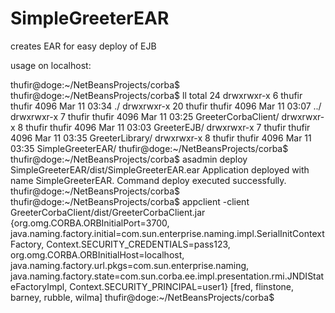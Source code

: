 # SimpleGreeterEAR
creates EAR for easy deploy of EJB



usage on localhost:


thufir@doge:~/NetBeansProjects/corba$ 
thufir@doge:~/NetBeansProjects/corba$ ll
total 24
drwxrwxr-x  6 thufir thufir 4096 Mar 11 03:34 ./
drwxrwxr-x 20 thufir thufir 4096 Mar 11 03:07 ../
drwxrwxr-x  7 thufir thufir 4096 Mar 11 03:25 GreeterCorbaClient/
drwxrwxr-x  8 thufir thufir 4096 Mar 11 03:03 GreeterEJB/
drwxrwxr-x  7 thufir thufir 4096 Mar 11 03:35 GreeterLibrary/
drwxrwxr-x  8 thufir thufir 4096 Mar 11 03:35 SimpleGreeterEAR/
thufir@doge:~/NetBeansProjects/corba$ 
thufir@doge:~/NetBeansProjects/corba$ asadmin deploy SimpleGreeterEAR/dist/SimpleGreeterEAR.ear 
Application deployed with name SimpleGreeterEAR.
Command deploy executed successfully.
thufir@doge:~/NetBeansProjects/corba$ 
thufir@doge:~/NetBeansProjects/corba$ appclient -client GreeterCorbaClient/dist/GreeterCorbaClient.jar 
{org.omg.CORBA.ORBInitialPort=3700, java.naming.factory.initial=com.sun.enterprise.naming.impl.SerialInitContextFactory, Context.SECURITY_CREDENTIALS=pass123, org.omg.CORBA.ORBInitialHost=localhost, java.naming.factory.url.pkgs=com.sun.enterprise.naming, java.naming.factory.state=com.sun.corba.ee.impl.presentation.rmi.JNDIStateFactoryImpl, Context.SECURITY_PRINCIPAL=user1}
[fred, flinstone, barney, rubble, wilma]
thufir@doge:~/NetBeansProjects/corba$ 


